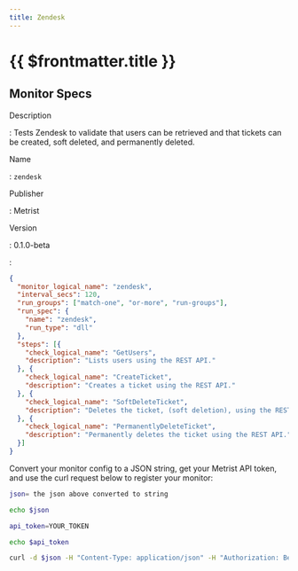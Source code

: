 ```yaml
---
title: Zendesk
---
```


# {{ $frontmatter.title }}

## Monitor Specs

Description

: Tests Zendesk to validate that users can be retrieved and that tickets can be created, soft deleted, and permanently deleted.

Name

: `zendesk`

Publisher

: Metrist

Version

: 0.1.0-beta

: &nbsp;


<!--@include: /parts/_1.md-->


<!--@include: /parts/_2.md-->


<!--@include: /parts/_3.md-->





<!--@include: /parts/_4.md-->


```json
{
  "monitor_logical_name": "zendesk",
  "interval_secs": 120,
  "run_groups": ["match-one", "or-more", "run-groups"],
  "run_spec": {
    "name": "zendesk",
    "run_type": "dll"
  },
  "steps": [{
    "check_logical_name": "GetUsers",
    "description": "Lists users using the REST API."
  }, {
    "check_logical_name": "CreateTicket",
    "description": "Creates a ticket using the REST API."
  }, {
    "check_logical_name": "SoftDeleteTicket",
    "description": "Deletes the ticket, (soft deletion), using the REST API."
  }, {
    "check_logical_name": "PermanentlyDeleteTicket",
    "description": "Permanently deletes the ticket using the REST API."
  }]
}
```




Convert your monitor config to a JSON string, get your Metrist API token, and use the curl request below to register your monitor:

```sh
json= the json above converted to string

echo $json

api_token=YOUR_TOKEN

echo $api_token

curl -d $json -H "Content-Type: application/json" -H "Authorization: Bearer $api_token" 'https://app.metrist.io/api/v0/monitor-config'

```

<!--@include: /parts/tips_api.md-->


<!--@include: /parts/_5.md-->


<!--@include: /parts/result.md-->